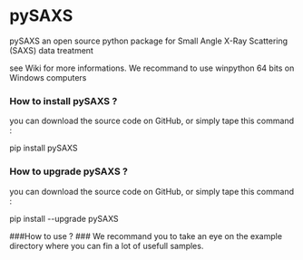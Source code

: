 # pySAXS
pySAXS an open source python package for Small Angle X-Ray Scattering (SAXS) data treatment

see Wiki for more informations.
We recommand to use winpython 64 bits on Windows computers

### How to install pySAXS  ? ###
you can download the source code on GitHub, or simply tape this command :

pip install pySAXS

### How to upgrade pySAXS ? ###
you can download the source code on GitHub, or simply tape this command :

pip install --upgrade pySAXS

###How to use ? ###
We recommand you to take an eye on the example directory where you can fin a lot of usefull samples.

